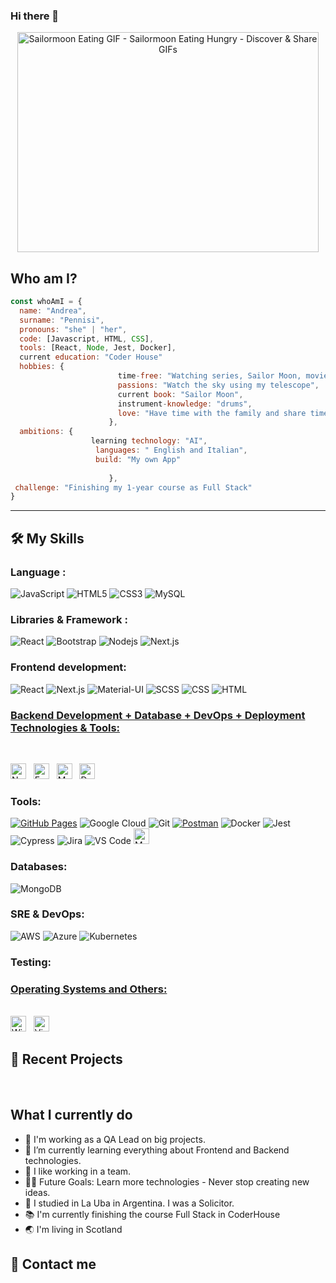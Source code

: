 ### Hi there 👋
<p align="center">
  <img src="https://media.tenor.com/RebybK9oT8gAAAAC/sailormoon-eating.gif" jsaction="VQAsE" class="r48jcc pT0Scc iPVvYb" style="max-width: 490px; height: 352px; margin: 0px; width: 482px;" alt="Sailormoon Eating GIF - Sailormoon Eating Hungry - Discover &amp; Share GIFs" jsname="kn3ccd">

 ## Who am I?

```javascript
const whoAmI = {
  name: "Andrea",
  surname: "Pennisi",
  pronouns: "she" | "her",
  code: [Javascript, HTML, CSS],
  tools: [React, Node, Jest, Docker],
  current education: "Coder House"
  hobbies: {
                        time-free: "Watching series, Sailor Moon, movies, drawing",
                        passions: "Watch the sky using my telescope",
                        current book: "Sailor Moon", 
                        instrument-knowledge: "drums",
                        love: "Have time with the family and share time together"
                      },
  ambitions: {
                  learning technology: "AI",
                   languages: " English and Italian",
                   build: "My own App"
                       
                      },
 challenge: "Finishing my 1-year course as Full Stack"
}
```
</p>
<hr>

## 🛠️ My Skills

### Language :

![JavaScript](https://img.shields.io/badge/-JavaScript-black?style=flat-square&logo=javascript)
![HTML5](https://img.shields.io/badge/-HTML5-E34F26?style=flat-square&logo=html5&logoColor=white)
![CSS3](https://img.shields.io/badge/-CSS3-1572B6?style=flat-square&logo=css3)
![MySQL](https://img.shields.io/badge/-MySQL-black?style=flat-square&logo=mysql)

### Libraries & Framework :

![React](https://img.shields.io/badge/-React-black?style=flat-square&logo=react)
![Bootstrap](https://img.shields.io/badge/-Bootstrap-563D7C?style=flat-square&logo=bootstrap)
![Nodejs](https://img.shields.io/badge/-Nodejs-black?style=flat-square&logo=Node.js)
![Next.js](https://img.shields.io/badge/-Next.js-000?&logo=Next.js)

### Frontend development:

![React](https://img.shields.io/badge/-React-000?&logo=React)
![Next.js](https://img.shields.io/badge/-Next.js-000?&logo=Next.js)
![Material-UI](https://img.shields.io/badge/-Material--UI-000?&logo=Material-UI)
![SCSS](https://img.shields.io/badge/-SCSS-000?&logo=Sass)
![CSS](https://img.shields.io/badge/-CSS-000?&logo=CSS3)
![HTML](https://img.shields.io/badge/-HTML-000?&logo=HTML5)

### <u> Backend Development + Database + DevOps + Deployment Technologies & Tools: </u>

<br>

<span><img src="https://img.shields.io/badge/Node.js-339933?style=for-the-badge&logo=nodedotjs&logoColor=white" alt="Node.js logo" title="Node.js" height="25" /></span>
&nbsp;
<span><img src="https://img.shields.io/badge/Express.js-000000?style=for-the-badge&logo=express&logoColor=white" alt="Express.js logo" title="Express.js" height="25" /></span>
&nbsp;
<span>
<span><img src="https://img.shields.io/badge/MongoDB-4EA94B?style=for-the-badge&logo=mongodb&logoColor=white" alt="MongoDB logo" title="MongoDB" height="25" /></span>
&nbsp;
<span><img src="https://img.shields.io/badge/Docker-2CA5E0?style=for-the-badge&logo=docker&logoColor=white" alt="Docker logo" title="Docker Code" height="25" /></span>
&nbsp;

### Tools:

<a href="#"><img alt="GitHub Pages" src="https://img.shields.io/badge/GitHub%20Pages-%23327FC7.svg?logo=github&logoColor=white"></a> 
![Google Cloud](https://img.shields.io/badge/Google%20Cloud-black?style=flat-square&logo=google-cloud)
![Git](https://img.shields.io/badge/-Git-black?style=flat-square&logo=git)
<a href="#"><img alt="Postman" src="https://img.shields.io/badge/Postman-FF6C37?logo=postman&logoColor=white"></a>
![Docker](https://img.shields.io/badge/-Docker-000?&logo=Docker)
![Jest](https://img.shields.io/badge/-Jest-000?&logo=Jest)
![Cypress](https://img.shields.io/badge/-Cypress-000?&logo=Cypress)
![Jira](https://img.shields.io/badge/-Jira-000?&logo=Jira)
![VS Code](https://img.shields.io/badge/-VS%20Code-000?&logo=Visual-Studio-Code)
<span><img src="https://img.shields.io/badge/Material%20UI-007FFF?style=for-the-badge&logo=mui&logoColor=white" alt="Material UI logo" title="Material UI" height="25" /></span>

### Databases:

![MongoDB](https://img.shields.io/badge/-MongoDB-000?&logo=MongoDB)

### SRE & DevOps:

![AWS](https://img.shields.io/badge/-AWS-000?&logo=Amazon-AWS)
![Azure](https://img.shields.io/badge/-Azure-000?&logo=Microsoft-Azure)
![Kubernetes](https://img.shields.io/badge/-Kubernetes-000?&logo=Kubernetes)

### Testing:

### <u> Operating Systems and Others:</u>
<br>
<span>
<img src = "https://img.shields.io/badge/Windows-0078D6?style=for-the-badge&logo=windows&logoColor=white" alt="Windows Logo"  title="Windows" height="25"/>
</span>
&nbsp;
<span><img src="https://img.shields.io/badge/VSCode-0078D4?style=for-the-badge&logo=visual%20studio%20code&logoColor=white" alt="Visual Studio Code logo" title="Visual Studio Code" height="25" /></span>
&nbsp;
<br>

 ## 📝 Recent Projects

<br>
<summary><h2> What I currently do</h2></summary>

- 🔭 I'm working as a QA Lead on big projects.
- 🌱 I’m currently learning everything about Frontend and Backend technologies.
- 👯 I like working in a team.
- 💪🏼 Future Goals: Learn more technologies - Never stop creating new ideas.
- :school: I studied in La Uba in Argentina. I was a Solicitor. 
- :books: I'm currently finishing the course Full Stack in CoderHouse
- :earth_asia: I'm living in Scotland


 ## 📝 Contact me


<!--
**AndreaPennisi04/AndreaPennisi04** is a ✨ _special_ ✨ repository because its `README.md` (this file) appears on your GitHub profile.

Here are some ideas to get you started:

- 🔭 I’m currently working on ...
- 🌱 I’m currently learning ...
- 👯 I’m looking to collaborate on ...
- 🤔 I’m looking for help with ...
- 💬 Ask me about ...
- 📫 How to reach me: ...
- 😄 Pronouns: ...
- ⚡ Fun fact: ...
-->

